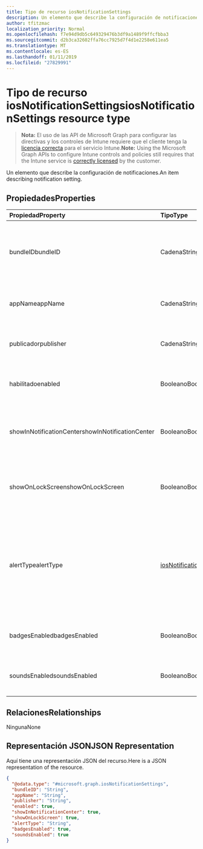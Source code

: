 ```yaml
---
title: Tipo de recurso iosNotificationSettings
description: Un elemento que describe la configuración de notificaciones.
author: tfitzmac
localization_priority: Normal
ms.openlocfilehash: f7e94d9db5c649329476b3df9a1489f9ffcfbba3
ms.sourcegitcommit: d2b3ca32602ffa76cc7925d7f4d1e2258e611ea5
ms.translationtype: MT
ms.contentlocale: es-ES
ms.lasthandoff: 01/11/2019
ms.locfileid: "27829991"
---
```

# <a name="iosnotificationsettings-resource-type"></a><span data-ttu-id="c30d7-103">Tipo de recurso iosNotificationSettings</span><span class="sxs-lookup"><span data-stu-id="c30d7-103">iosNotificationSettings resource type</span></span>

> <span data-ttu-id="c30d7-104">**Nota:** El uso de las API de Microsoft Graph para configurar las directivas y los controles de Intune requiere que el cliente tenga la [licencia correcta](https://go.microsoft.com/fwlink/?linkid=839381) para el servicio Intune.</span><span class="sxs-lookup"><span data-stu-id="c30d7-104">**Note:** Using the Microsoft Graph APIs to configure Intune controls and policies still requires that the Intune service is [correctly licensed](https://go.microsoft.com/fwlink/?linkid=839381) by the customer.</span></span>

<span data-ttu-id="c30d7-105">Un elemento que describe la configuración de notificaciones.</span><span class="sxs-lookup"><span data-stu-id="c30d7-105">An item describing notification setting.</span></span>
## <a name="properties"></a><span data-ttu-id="c30d7-106">Propiedades</span><span class="sxs-lookup"><span data-stu-id="c30d7-106">Properties</span></span>
|<span data-ttu-id="c30d7-107">Propiedad</span><span class="sxs-lookup"><span data-stu-id="c30d7-107">Property</span></span>|<span data-ttu-id="c30d7-108">Tipo</span><span class="sxs-lookup"><span data-stu-id="c30d7-108">Type</span></span>|<span data-ttu-id="c30d7-109">Descripción</span><span class="sxs-lookup"><span data-stu-id="c30d7-109">Description</span></span>|
|:---|:---|:---|
|<span data-ttu-id="c30d7-110">bundleID</span><span class="sxs-lookup"><span data-stu-id="c30d7-110">bundleID</span></span>|<span data-ttu-id="c30d7-111">Cadena</span><span class="sxs-lookup"><span data-stu-id="c30d7-111">String</span></span>|<span data-ttu-id="c30d7-112">Id. de paquete de la aplicación en el que aplicar esa configuración de notificaciones.</span><span class="sxs-lookup"><span data-stu-id="c30d7-112">Bundle id of app to which to apply these notification settings.</span></span>|
|<span data-ttu-id="c30d7-113">appName</span><span class="sxs-lookup"><span data-stu-id="c30d7-113">appName</span></span>|<span data-ttu-id="c30d7-114">Cadena</span><span class="sxs-lookup"><span data-stu-id="c30d7-114">String</span></span>|<span data-ttu-id="c30d7-115">Nombre de la aplicación que se asociará con el bundleID.</span><span class="sxs-lookup"><span data-stu-id="c30d7-115">Application name to be associated with the bundleID.</span></span>|
|<span data-ttu-id="c30d7-116">publicador</span><span class="sxs-lookup"><span data-stu-id="c30d7-116">publisher</span></span>|<span data-ttu-id="c30d7-117">Cadena</span><span class="sxs-lookup"><span data-stu-id="c30d7-117">String</span></span>|<span data-ttu-id="c30d7-118">Publicador que se asociará con el bundleID.</span><span class="sxs-lookup"><span data-stu-id="c30d7-118">Publisher to be associated with the bundleID.</span></span>|
|<span data-ttu-id="c30d7-119">habilitado</span><span class="sxs-lookup"><span data-stu-id="c30d7-119">enabled</span></span>|<span data-ttu-id="c30d7-120">Booleano</span><span class="sxs-lookup"><span data-stu-id="c30d7-120">Boolean</span></span>|<span data-ttu-id="c30d7-121">Indica si se permiten las notificaciones para esta aplicación.</span><span class="sxs-lookup"><span data-stu-id="c30d7-121">Indicates whether notifications are allowed for this app.</span></span>|
|<span data-ttu-id="c30d7-122">showInNotificationCenter</span><span class="sxs-lookup"><span data-stu-id="c30d7-122">showInNotificationCenter</span></span>|<span data-ttu-id="c30d7-123">Booleano</span><span class="sxs-lookup"><span data-stu-id="c30d7-123">Boolean</span></span>|<span data-ttu-id="c30d7-124">Indica si se pueden mostrar notificaciones en el centro de notificaciones.</span><span class="sxs-lookup"><span data-stu-id="c30d7-124">Indicates whether notifications can be shown in notification center.</span></span>|
|<span data-ttu-id="c30d7-125">showOnLockScreen</span><span class="sxs-lookup"><span data-stu-id="c30d7-125">showOnLockScreen</span></span>|<span data-ttu-id="c30d7-126">Booleano</span><span class="sxs-lookup"><span data-stu-id="c30d7-126">Boolean</span></span>|<span data-ttu-id="c30d7-127">Indica si se pueden mostrar notificaciones en la pantalla de bloqueo.</span><span class="sxs-lookup"><span data-stu-id="c30d7-127">Indicates whether notifications can be shown on the lock screen.</span></span>|
|<span data-ttu-id="c30d7-128">alertType</span><span class="sxs-lookup"><span data-stu-id="c30d7-128">alertType</span></span>|[<span data-ttu-id="c30d7-129">iosNotificationAlertType</span><span class="sxs-lookup"><span data-stu-id="c30d7-129">iosNotificationAlertType</span></span>](../resources/intune-deviceconfig-iosnotificationalerttype.md)|<span data-ttu-id="c30d7-130">Indica el tipo de alerta para las notificaciones de esta aplicación.</span><span class="sxs-lookup"><span data-stu-id="c30d7-130">Indicates the type of alert for notifications for this app.</span></span> <span data-ttu-id="c30d7-131">Los valores posibles son: `deviceDefault`, `banner`, `modal` y `none`.</span><span class="sxs-lookup"><span data-stu-id="c30d7-131">Possible values are: `deviceDefault`, `banner`, `modal`, `none`.</span></span>|
|<span data-ttu-id="c30d7-132">badgesEnabled</span><span class="sxs-lookup"><span data-stu-id="c30d7-132">badgesEnabled</span></span>|<span data-ttu-id="c30d7-133">Booleano</span><span class="sxs-lookup"><span data-stu-id="c30d7-133">Boolean</span></span>|<span data-ttu-id="c30d7-134">Indica si se permiten los distintivos para esta aplicación.</span><span class="sxs-lookup"><span data-stu-id="c30d7-134">Indicates whether badges are allowed for this app.</span></span>|
|<span data-ttu-id="c30d7-135">soundsEnabled</span><span class="sxs-lookup"><span data-stu-id="c30d7-135">soundsEnabled</span></span>|<span data-ttu-id="c30d7-136">Booleano</span><span class="sxs-lookup"><span data-stu-id="c30d7-136">Boolean</span></span>|<span data-ttu-id="c30d7-137">Indica si se permiten los sonidos para esta aplicación.</span><span class="sxs-lookup"><span data-stu-id="c30d7-137">Indicates whether sounds are allowed for this app.</span></span>|

## <a name="relationships"></a><span data-ttu-id="c30d7-138">Relaciones</span><span class="sxs-lookup"><span data-stu-id="c30d7-138">Relationships</span></span>
<span data-ttu-id="c30d7-139">Ninguna</span><span class="sxs-lookup"><span data-stu-id="c30d7-139">None</span></span>
## <a name="json-representation"></a><span data-ttu-id="c30d7-140">Representación JSON</span><span class="sxs-lookup"><span data-stu-id="c30d7-140">JSON Representation</span></span>
<span data-ttu-id="c30d7-141">Aquí tiene una representación JSON del recurso.</span><span class="sxs-lookup"><span data-stu-id="c30d7-141">Here is a JSON representation of the resource.</span></span>
<!-- {
  "blockType": "resource",
  "@odata.type": "microsoft.graph.iosNotificationSettings"
}
-->
``` json
{
  "@odata.type": "#microsoft.graph.iosNotificationSettings",
  "bundleID": "String",
  "appName": "String",
  "publisher": "String",
  "enabled": true,
  "showInNotificationCenter": true,
  "showOnLockScreen": true,
  "alertType": "String",
  "badgesEnabled": true,
  "soundsEnabled": true
}
```



